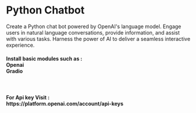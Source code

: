 # Python Chatbot
 Create a Python chat bot powered by OpenAI's language model. Engage users in natural language conversations, provide information, and assist with various tasks. Harness the power of AI to deliver a seamless interactive experience.
<h4>Install basic modules such as : <br> Openai <br> Gradio <br></h4>
<br>
<h4>For Api key Visit : <br> https://platform.openai.com/account/api-keys </h4>
